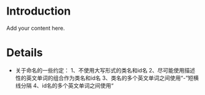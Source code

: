 # Introduction #

Add your content here.


# Details #

  * 关于命名的一些约定：
1、不使用大写形式的类名和id名
2、尽可能使用描述性的英文单词的组合作为类名和id名
3、类名的多个英文单词之间使用“-”短横线分隔
4、id名的多个英文单词之间使用“